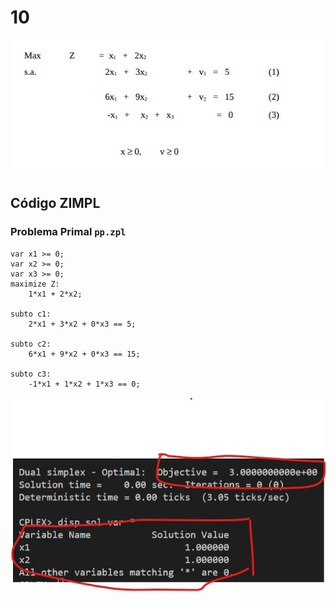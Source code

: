 # 10

![image](resources/ex.jpg)

## Código ZIMPL

### Problema Primal `pp.zpl`

    var x1 >= 0;
    var x2 >= 0;
    var x3 >= 0;
    maximize Z:
        1*x1 + 2*x2;

    subto c1:
        2*x1 + 3*x2 + 0*x3 == 5;

    subto c2:
        6*x1 + 9*x2 + 0*x3 == 15;

    subto c3:
        -1*x1 + 1*x2 + 1*x3 == 0;

![image](resources/sol.jpg)
